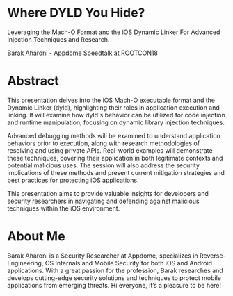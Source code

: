 # Where DYLD You Hide?
Leveraging the Mach-O Format and the iOS Dynamic Linker For Advanced Injection Techniques and Research.

[Barak Aharoni - Appdome Speedtalk at ROOTCON18](https://youtu.be/EqMCGSapqn4?si=qMT8Jehza-trRTuF)

# Abstract
This presentation delves into the iOS Mach-O executable format and the Dynamic Linker (dyld), highlighting their roles in application execution and linking.
It will examine how dyld's behavior can be utilized for code injection and runtime manipulation, focusing on dynamic library injection techniques. 

Advanced debugging methods will be examined to understand application behaviors prior to execution, along with research methodologies of resolving and using private APIs. Real-world examples will demonstrate these techniques, covering their application in both legitimate contexts and potential malicious uses. The session will also address the security implications of these methods and present current mitigation strategies and best practices for protecting iOS applications.

This presentation aims to provide valuable insights for developers and security researchers in navigating and defending against malicious techniques within the iOS environment.

# About Me
Barak Aharoni is a Security Researcher at Appdome, specializes in Reverse-Engineering, OS Internals and Mobile Security for both iOS and Android applications. With a great passion for the profession, Barak researches and develops cutting-edge security solutions and techniques to protect mobile applications from emerging threats.
Hi everyone, it’s a pleasure to be here!
